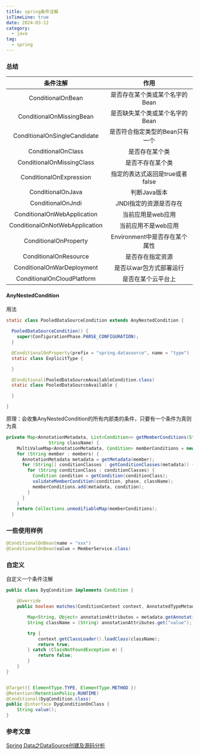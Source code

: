 ```yaml
---
title: spring条件注解
isTimeLine: true
date: 2024-03-12
category:
  - java
tag:
  - spring
---
```


### **总结**

|条件注解|作用|
|:-:|:-:|
|ConditionalOnBean|是否存在某个类或某个名字的Bean|
|ConditionalOnMissingBean|是否缺失某个类或某个名字的Bean|
|ConditionalOnSingleCandidate|是否符合指定类型的Bean只有一个|
|ConditionalOnClass|是否存在某个类|
|ConditionalOnMissingClass|是否不存在某个类|
|ConditionalOnExpression|指定的表达式返回是true或者false|
|ConditionalOnJava|判断Java版本|
|ConditionalOnJndi|JNDI指定的资源是否存在|
|ConditionalOnWebApplication|当前应用是web应用|
|ConditionalOnNotWebApplication|当前应用不是web应用|
|ConditionalOnProperty|Environment中是否存在某个属性|
|ConditionalOnResource|是否存在指定资源|
|ConditionalOnWarDeployment|是否以war包方式部署运行|
|ConditionalOnCloudPlatform|是否在某个云平台上|


#### AnyNestedCondition
用法
```java
static class PooledDataSourceCondition extends AnyNestedCondition {

  PooledDataSourceCondition() {
    super(ConfigurationPhase.PARSE_CONFIGURATION);
  }

  @ConditionalOnProperty(prefix = "spring.datasource", name = "type")
  static class ExplicitType {

  }

  @Conditional(PooledDataSourceAvailableCondition.class)
  static class PooledDataSourceAvailable {

  }

}
```
原理：会收集AnyNestedCondition的所有内部类的条件，只要有一个条件为真则为真
```java
private Map<AnnotationMetadata, List<Condition>> getMemberConditions(String[] members, ConfigurationPhase phase,
				String className) {
    MultiValueMap<AnnotationMetadata, Condition> memberConditions = new LinkedMultiValueMap<>();
    for (String member : members) {
      AnnotationMetadata metadata = getMetadata(member);
      for (String[] conditionClasses : getConditionClasses(metadata)) {
        for (String conditionClass : conditionClasses) {
          Condition condition = getCondition(conditionClass);
          validateMemberCondition(condition, phase, className);
          memberConditions.add(metadata, condition);
        }
      }
    }
    return Collections.unmodifiableMap(memberConditions);
  }
```


### **一些使用样例**

```java
@ConditionalOnBean(name = "xxx")
@ConditionalOnBean(value = MemberService.class)
```


### **自定义**

自定义一个条件注解

```java
public class DyqCondition implements Condition {

    @Override
    public boolean matches(ConditionContext context, AnnotatedTypeMetadata metadata) {

        Map<String, Object> annotationAttributes = metadata.getAnnotationAttributes(DyqConditionOnClass.class.getName());
        String className = (String) annotationAttributes.get("value");

        try {
            context.getClassLoader().loadClass(className);
            return true;
        } catch (ClassNotFoundException e) {
            return false;
        }
    }
}


@Target({ ElementType.TYPE, ElementType.METHOD })
@Retention(RetentionPolicy.RUNTIME)
@Conditional(DyqCondition.class)
public @interface DyqConditionOnClass {
    String value();
}
```



### 参考文章

[Spring Data之DataSource创建及源码分析](https://blog.csdn.net/f4761/article/details/83536210)